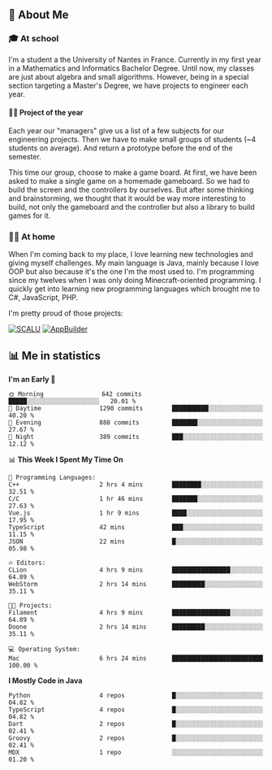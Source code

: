 ## 👀 About Me

### 🎓 At school

I'm a student a the University of Nantes in France. Currently in my first year in a Mathematics and Informatics Bachelor Degree. Until now, my classes are just about algebra and small algorithms. However, being in a special section targeting a Master's Degree, we have projects to engineer each year. 

#### 🔧🔬 Project of the year

Each year our "managers" give us a list of a few subjects for our engineering projects. Then we have to make small groups of students (~4 students on average). And return a prototype before the end of the semester.

This time our group, choose to make a game board. At first, we have been asked to make a single game on a homemade gameboard. So we had to build the screen and the controllers by ourselves. 
But after some thinking and brainstorming, we thought that it would be way more interesting to build, not only the gameboard and the controller but also a library to build games for it.

### 👨‍💻 At home

When I'm coming back to my place, I love learning new technologies and giving myself challenges. My main language is Java, mainly because I love OOP but also because it's the one I'm the most used to. I'm programming since my twelves when I was only doing Minecraft-oriented programming.  I quickly get into learning new programming languages which brought me to C#, JavaScript, PHP. 

I'm pretty proud of those projects:

[![SCALU](https://github-readme-stats.vercel.app/api/pin?username=renardfute&repo=SCALU)](https://github.com/renardfute/scalu)
[![AppBuilder](https://github-readme-stats.vercel.app/api/pin?username=pulsedev2&repo=AppBuilder)](https://github.com/pulsedev2/AppBuilder)

## 📊 Me in statistics
<!--START_SECTION:waka-->
**I'm an Early 🐤** 

```text
🌞 Morning                642 commits         █████░░░░░░░░░░░░░░░░░░░░   20.01 % 
🌆 Daytime                1290 commits        ██████████░░░░░░░░░░░░░░░   40.20 % 
🌃 Evening                888 commits         ███████░░░░░░░░░░░░░░░░░░   27.67 % 
🌙 Night                  389 commits         ███░░░░░░░░░░░░░░░░░░░░░░   12.12 % 
```


📊 **This Week I Spent My Time On** 

```text
💬 Programming Languages: 
C++                      2 hrs 4 mins        ████████░░░░░░░░░░░░░░░░░   32.51 % 
C/C                      1 hr 46 mins        ███████░░░░░░░░░░░░░░░░░░   27.63 % 
Vue.js                   1 hr 9 mins         ████░░░░░░░░░░░░░░░░░░░░░   17.95 % 
TypeScript               42 mins             ███░░░░░░░░░░░░░░░░░░░░░░   11.15 % 
JSON                     22 mins             █░░░░░░░░░░░░░░░░░░░░░░░░   05.98 % 

🔥 Editors: 
CLion                    4 hrs 9 mins        ████████████████░░░░░░░░░   64.89 % 
WebStorm                 2 hrs 14 mins       █████████░░░░░░░░░░░░░░░░   35.11 % 

🐱‍💻 Projects: 
Filament                 4 hrs 9 mins        ████████████████░░░░░░░░░   64.89 % 
Doone                    2 hrs 14 mins       █████████░░░░░░░░░░░░░░░░   35.11 % 

💻 Operating System: 
Mac                      6 hrs 24 mins       █████████████████████████   100.00 % 
```

**I Mostly Code in Java** 

```text
Python                   4 repos             █░░░░░░░░░░░░░░░░░░░░░░░░   04.82 % 
TypeScript               4 repos             █░░░░░░░░░░░░░░░░░░░░░░░░   04.82 % 
Dart                     2 repos             █░░░░░░░░░░░░░░░░░░░░░░░░   02.41 % 
Groovy                   2 repos             █░░░░░░░░░░░░░░░░░░░░░░░░   02.41 % 
MDX                      1 repo              ░░░░░░░░░░░░░░░░░░░░░░░░░   01.20 % 
```




<!--END_SECTION:waka-->
